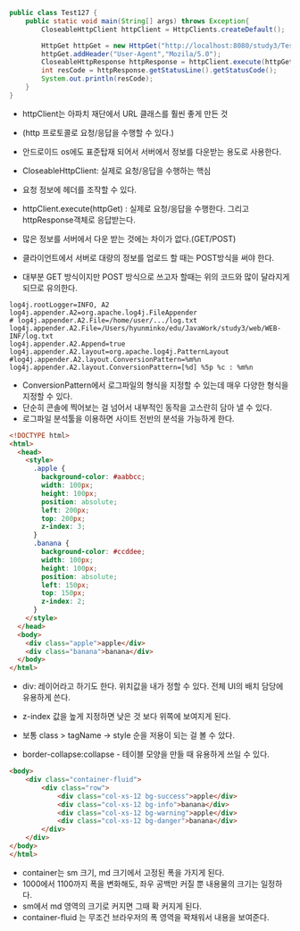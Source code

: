 ```java
public class Test127 {
    public static void main(String[] args) throws Exception{
        CloseableHttpClient httpClient = HttpClients.createDefault();

        HttpGet httpGet = new HttpGet("http://localhost:8080/study3/Test126.jsp?pw=2345");
        httpGet.addHeader("User-Agent","Mozila/5.0");
        CloseableHttpResponse httpResponse = httpClient.execute(httpGet);
        int resCode = httpResponse.getStatusLine().getStatusCode();
        System.out.println(resCode);
    }
}
```

- httpClient는 아파치 재단에서 URL 클래스를 훨씬 좋게 만든 것
- (http 프로토콜로 요청/응답을 수행할 수 있다.)
- 안드로이드 os에도 표준탑재 되어서 서버에서 정보를 다운받는 용도로 사용한다.

- CloseableHttpClient: 실제로 요청/응답을 수행하는 핵심
- 요청 정보에 헤더를 조작할 수 있다.
- httpClient.execute(httpGet) : 실제로 요청/응답을 수행한다. 그리고 httpResponse객체로 응답받는다.

- 많은 정보를 서버에서 다운 받는 것에는 차이가 없다.(GET/POST)
- 클라이언트에서 서버로 대량의 정보를 업로드 할 때는 POST방식을 써야 한다.
- 대부분 GET 방식이지만 POST 방식으로 쓰고자 할때는 위의 코드와 많이 달라지게 되므로 유의한다.

```
log4j.rootLogger=INFO, A2
log4j.appender.A2=org.apache.log4j.FileAppender
# log4j.appender.A2.File=/home/user/.../log.txt
log4j.appender.A2.File=/Users/hyunminko/edu/JavaWork/study3/web/WEB-INF/log.txt
log4j.appender.A2.Append=true
log4j.appender.A2.layout=org.apache.log4j.PatternLayout
#log4j.appender.A2.layout.ConversionPattern=%m%n
log4j.appender.A2.layout.ConversionPattern=[%d] %5p %c : %m%n
```

- ConversionPattern에서 로그파일의 형식을 지정할 수 있는데 매우 다양한 형식을 지정할 수 있다.
- 단순히 콘솔에 찍어보는 걸 넘어서 내부적인 동작을 고스란히 담아 낼 수 있다.
- 로그파일 분석툴을 이용하면 사이트 전반의 분석을 가능하게 한다.

```html
<!DOCTYPE html>
<html>
  <head>
    <style>
      .apple {
        background-color: #aabbcc;
        width: 100px;
        height: 100px;
        position: absolute;
        left: 200px;
        top: 200px;
        z-index: 3;
      }
      .banana {
        background-color: #ccddee;
        width: 100px;
        height: 100px;
        position: absolute;
        left: 150px;
        top: 150px;
        z-index: 2;
      }
    </style>
  </head>
  <body>
    <div class="apple">apple</div>
    <div class="banana">banana</div>
  </body>
</html>
```

- div: 레이어라고 하기도 한다. 위치값을 내가 정할 수 있다. 전체 UI의 배치 담당에 유용하게 쓴다.

- z-index 값을 높게 지정하면 낮은 것 보다 위쪽에 보여지게 된다.

- 보통 class > tagName -> style 순을 저용이 되는 걸 볼 수 았다.

- border-collapse:collapse - 테이블 모양을 만들 때 유용하게 쓰일 수 있다.

```html
<body>
    <div class="container-fluid">
        <div class="row">
            <div class="col-xs-12 bg-success">apple</div>
            <div class="col-xs-12 bg-info">banana</div>
            <div class="col-xs-12 bg-warning">apple</div>
            <div class="col-xs-12 bg-danger">banana</div>
        </div>
    </div>
</body>
</html>
```

- container는 sm 크기, md 크기에서 고정된 폭을 가지게 된다.
- 1000에서 1100까지 폭을 변화해도, 좌우 공백만 커질 뿐 내용물의 크기는 일정하다.
- sm에서 md 영역의 크기로 커지면 그때 확 커지게 된다.
- container-fluid 는 무조건 브라우저의 폭 영역을 꽉채워서 내용을 보여준다.

